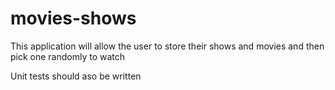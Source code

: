 # movies-shows
This application will allow the user to store their shows and movies and then pick one randomly to watch

Unit tests should aso be written
